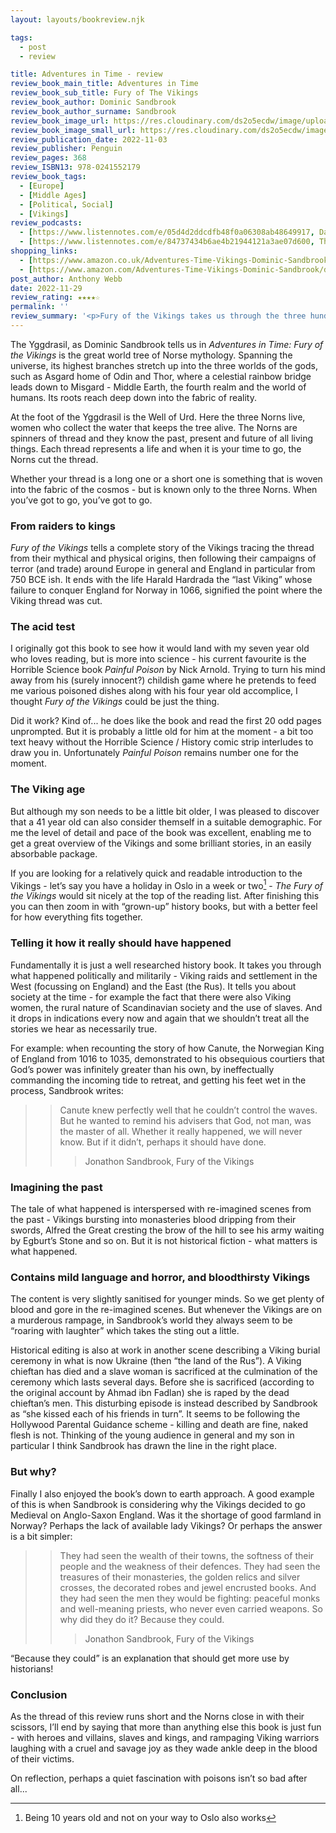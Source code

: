 ```yaml
---
layout: layouts/bookreview.njk

tags:
  - post
  - review

title: Adventures in Time - review
review_book_main_title: Adventures in Time
review_book_sub_title: Fury of The Vikings
review_book_author: Dominic Sandbrook
review_book_author_surname: Sandbrook
review_book_image_url: https://res.cloudinary.com/ds2o5ecdw/image/upload/acovers/0241552176.02._SCL_.jpg
review_book_image_small_url: https://res.cloudinary.com/ds2o5ecdw/image/upload/acovers/0241552176.02._SCM_.jpg
review_publication_date: 2022-11-03
review_publisher: Penguin
review_pages: 368
review_ISBN13: 978-0241552179
review_book_tags:
  - [Europe]
  - [Middle Ages]
  - [Political, Social]
  - [Vikings]
review_podcasts:
  - [https://www.listennotes.com/e/05d4d2ddcdfb48f0a06308ab48649917, Dan Snow‘s History Hit, Our Love Affair with History]
  - [https://www.listennotes.com/e/84737434b6ae4b21944121a3ae07d600, The Rest Is History, 250. Alfred the Great Fury of the Vikings]
shopping_links:
  - [https://www.amazon.co.uk/Adventures-Time-Vikings-Dominic-Sandbrook/dp/0241552176/, Amazon UK, Amazon UK book link]
  - [https://www.amazon.com/Adventures-Time-Vikings-Dominic-Sandbrook/dp/0241552176/, Amazon US, Amazon US book link]
post_author: Anthony Webb
date: 2022-11-29
review_rating: ★★★★☆
permalink: ''
review_summary: '<p>Fury of the Vikings takes us through the three hundred year rampage of the Vikings, from Vinland in the West to the Land of Rus in the East, with a bit of Alfred the Great in the middle.</p><p>Told as a narrative history with re-imagined scenes from the past, it was written for kids but works just as well for adults!</p>'
---
```

The Yggdrasil, as Dominic Sandbrook tells us in _Adventures in Time: Fury of the Vikings_ is the great world tree of Norse mythology. Spanning the universe, its highest branches stretch up into the three worlds of the gods, such as Asgard home of Odin and Thor, where a celestial rainbow bridge leads down to Misgard - Middle Earth, the fourth realm and the world of humans. Its roots reach deep down into the fabric of reality.

At the foot of the Yggdrasil is the Well of Urd. Here the three Norns live, women who collect the water that keeps the tree alive. The Norns are spinners of thread and they know the past, present and future of all living things. Each thread represents a life and when it is your time to go, the Norns cut the thread.

Whether your thread is a long one or a short one is something that is woven into the fabric of the cosmos - but is known only to the three Norns. When you’ve got to go, you’ve got to go.

### From raiders to kings

_Fury of the Vikings_ tells a complete story of the Vikings tracing the thread from their mythical and physical origins, then following their campaigns of terror (and trade) around Europe in general and England in particular from 750 BCE ish. It ends with the life Harald Hardrada the “last Viking” whose failure to conquer England for Norway in 1066, signified the point where the Viking thread was cut.

### The acid test

I originally got this book to see how it would land with my seven year old who loves reading, but is more into science - his current favourite is the Horrible Science book _Painful Poison_ by Nick Arnold. Trying to turn his mind away from his (surely innocent?) childish game where he pretends to feed me various poisoned dishes along with his four year old accomplice, I thought _Fury of the Vikings_ could be just the thing.

Did it work? Kind of... he does like the book and read the first 20 odd pages unprompted. But it is probably a little old for him at the moment - a bit too text heavy without the Horrible Science / History comic strip interludes to draw you in. Unfortunately _Painful Poison_ remains number one for the moment.

### The Viking age

But although my son needs to be a little bit older, I was pleased to discover that a 41 year old can also consider themself in a suitable demographic. For me the level of detail and pace of the book was excellent, enabling me to get a great overview of the Vikings and some brilliant stories, in an easily absorbable package.

If you are looking for a relatively quick and readable introduction to the Vikings - let’s say you have a holiday in Oslo in a week or two[^1] - _The Fury of the Vikings_ would sit nicely at the top of the reading list. After finishing this you can then zoom in with “grown-up” history books, but with a better feel for how everything fits together.

### Telling it how it really should have happened

Fundamentally it is just a well researched history book. It takes you through what happened politically and militarily - Viking raids and settlement in the West (focussing on England) and the East (the Rus). It tells you about society at the time - for example the fact that there were also Viking women, the rural nature of Scandinavian society and the use of slaves. And it drops in indications every now and again that we shouldn’t treat all the stories we hear as necessarily true.

For example: when recounting the story of how Canute, the Norwegian King of England from 1016 to 1035, demonstrated to his obsequious courtiers that God’s power was infinitely greater than his own, by ineffectually commanding the incoming tide to retreat, and getting his feet wet in the process, Sandbrook writes:

>> Canute knew perfectly well that he couldn’t control the waves. But he wanted to remind his advisers that God, not man, was the master of all.  Whether it really happened, we will never know. But if it didn’t, perhaps it should have done.
>>> Jonathon Sandbrook, Fury of the Vikings

### Imagining the past

The tale of what happened is interspersed with re-imagined scenes from the past - Vikings bursting into monasteries blood dripping from their swords, Alfred the Great cresting the brow of the hill to see his army waiting by Egburt’s Stone and so on. But it is not historical fiction - what matters is what happened.

### Contains mild language and horror, and bloodthirsty Vikings

The content is very slightly sanitised for younger minds. So we get plenty of blood and gore in the re-imagined scenes. But whenever the Vikings are on a murderous rampage, in Sandbrook’s world they always seem to be “roaring with laughter” which takes the sting out a little.

Historical editing is also at work in another scene describing a Viking burial ceremony in what is now Ukraine (then “the land of the Rus”). A Viking chieftan has died and a slave woman is sacrificed at the culmination of the ceremony which lasts several days. Before she is sacrificed (according to the original account by Ahmad ibn Fadlan) she is raped by the dead chieftan’s men. This disturbing episode is instead described by Sandbrook as “she kissed each of his friends in turn”. It seems to be following the Hollywood Parental Guidance scheme - killing and death are fine, naked flesh is not. Thinking of the young audience in general and my son in particular I think Sandbrook has drawn the line in the right place.

### But why?

Finally I also enjoyed the book’s down to earth approach. A good example of this is when Sandbrook is considering why the Vikings decided to go Medieval on Anglo-Saxon England. Was it the shortage of good farmland in Norway? Perhaps the lack of available lady Vikings? Or perhaps the answer is a bit simpler:

>> They had seen the wealth of their towns, the softness of their people and the weakness of their defences. They had seen the treasures of their monasteries, the golden relics and silver crosses, the decorated robes and jewel encrusted books. And they had seen the men they would be fighting: peaceful monks and well-meaning priests, who never even carried weapons.
>> So why did they do it?
>> Because they could.
>>> Jonathon Sandbrook, Fury of the Vikings

“Because they could” is an explanation that should get more use by historians!

### Conclusion

As the thread of this review runs short and the Norns close in with their scissors, I’ll end by saying that more than anything else this book is just fun - with heroes and villains, slaves and kings, and rampaging Viking warriors laughing with a cruel and savage joy as they wade ankle deep in the blood of their victims.

On reflection, perhaps a quiet fascination with poisons isn’t so bad after all...

[^1]: Being 10 years old and not on your way to Oslo also works